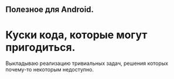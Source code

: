 Полезное для Android.
----------
Куски кода, которые могут пригодиться.
==============
Выкладываю реализацию тривиальных задач, решения которых почему-то некоторым недоступно.
